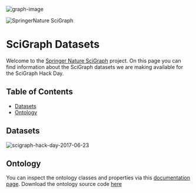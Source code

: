 ![graph-image](http://static.springer.com/spcom/sites/sgw/images/logo-springernature.svg)

![SpringerNature SciGraph](https://github.com/springernature/scigraph/wiki/images/SpringerNature.png)

# SciGraph Datasets

Welcome to the [Springer Nature SciGraph](http://www.springernature.com/scigraph) project. On this page you can find information about the SciGraph datasets we are making available for the SciGraph Hack Day.

## Table of Contents

* [Datasets](#datasets)
* [Ontology](#ontology)

## Datasets

![scigraph-hack-day-2017-06-23](https://github.com/springernature/scigraph/wiki/images/scigraph-hack-day-2017-06-23.png)

## Ontology

You can inspect the ontology classes and properties via this [documentation page](http://ontologies.scigraph.com/#core). Download the ontology source code [here](...) 
